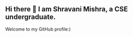 ## Hi there 👋 I am Shravani Mishra, a CSE undergraduate.
Welcome to my GitHub profile:)

<!--
**Shravani005/Shravani005** is a ✨ _special_ ✨ repository because its `README.md` (this file) appears on your GitHub profile.

Here are some ideas to get you started:

- 🔭 I’m currently working on ...
- 🌱 I’m currently learning web development.
- 👯 I’m looking to collaborate on projects that need frontend development.
- 🤔 I’m looking for help with ...
- 💬 Ask me about ...
- 📫 How to reach me: ...
- 😄 Pronouns: ...
- ⚡ Fun fact: ...
-->
